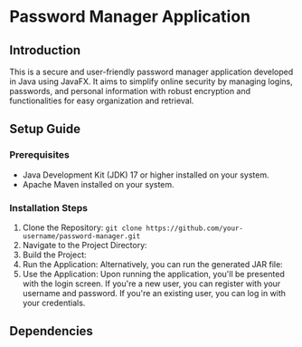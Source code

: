 # Password Manager Application
## Introduction

This is a secure and user-friendly password manager application developed in Java using JavaFX. It aims to simplify online security by managing logins, passwords, and personal information with robust encryption and functionalities for easy organization and retrieval.

## Setup Guide

### Prerequisites
  - Java Development Kit (JDK) 17 or higher installed on your system.
  - Apache Maven installed on your system.
 
### Installation Steps
  1. Clone the Repository:
  `git clone https://github.com/your-username/password-manager.git`
  2. Navigate to the Project Directory:
  3. Build the Project:
  4. Run the Application:
     Alternatively, you can run the generated JAR file:
  5. Use the Application:
     Upon running the application, you'll be presented with the login screen. If you're a new user, you can register with your username and password. If you're an existing user, you can log in with your credentials.

## Dependencies
